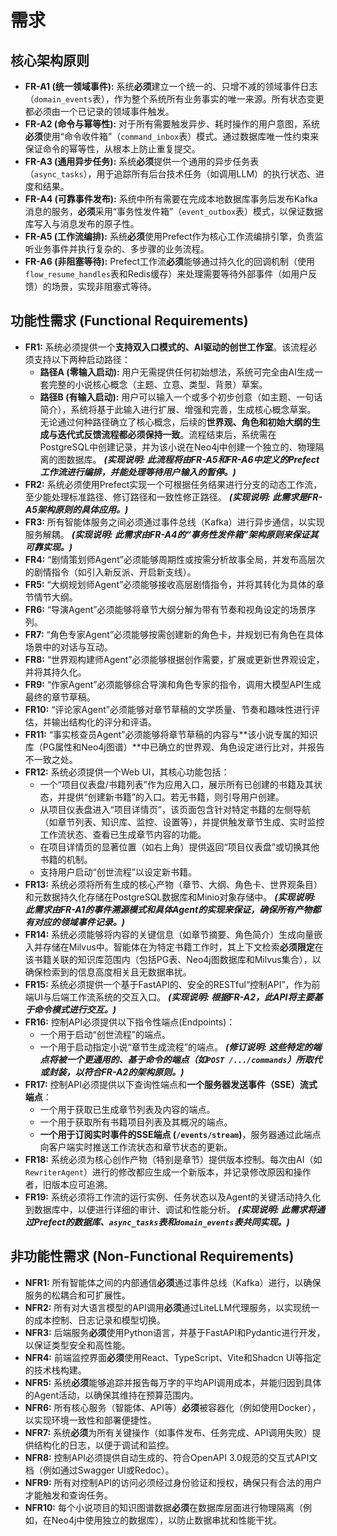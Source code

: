 # 需求

## **核心架构原则**

- **FR-A1 (统一领域事件):** 系统**必须**建立一个统一的、只增不减的领域事件日志（`domain_events`表），作为整个系统所有业务事实的唯一来源。所有状态变更都必须由一个已记录的领域事件触发。
- **FR-A2 (命令与幂等性):** 对于所有需要触发异步、耗时操作的用户意图，系统**必须**使用“命令收件箱”（`command_inbox`表）模式。通过数据库唯一性约束来保证命令的幂等性，从根本上防止重复提交。
- **FR-A3 (通用异步任务):** 系统**必须**提供一个通用的异步任务表（`async_tasks`），用于追踪所有后台技术任务（如调用LLM）的执行状态、进度和结果。
- **FR-A4 (可靠事件发布):** 系统中所有需要在完成本地数据库事务后发布Kafka消息的服务，**必须**采用“事务性发件箱”（`event_outbox`表）模式，以保证数据库写入与消息发布的原子性。
- **FR-A5 (工作流编排):** 系统**必须**使用Prefect作为核心工作流编排引擎，负责监听业务事件并执行复杂的、多步骤的业务流程。
- **FR-A6 (非阻塞等待):** Prefect工作流**必须**能够通过持久化的回调机制（使用`flow_resume_handles`表和Redis缓存）来处理需要等待外部事件（如用户反馈）的场景，实现非阻塞式等待。

## 功能性需求 (Functional Requirements)

- **FR1:** 系统必须提供一个**支持双入口模式的、AI驱动的创世工作室**。该流程必须支持以下两种启动路径：
  - **路径A (零输入启动):** 用户无需提供任何初始想法，系统可完全由AI生成一套完整的小说核心概念（主题、立意、类型、背景）草案。
  - **路径B (有输入启动):** 用户可以输入一个或多个初步创意（如主题、一句话简介），系统将基于此输入进行扩展、增强和完善，生成核心概念草案。
    无论通过何种路径确立了核心概念，后续的**世界观、角色和初始大纲的生成与迭代式反馈流程都必须保持一致**。流程结束后，系统需在PostgreSQL中创建记录，并为该小说在Neo4j中创建一个独立的、物理隔离的图数据库。
    **_(实现说明: 此流程将由FR-A5和FR-A6中定义的Prefect工作流进行编排，并能处理等待用户输入的暂停。)_**
- **FR2:** 系统必须使用Prefect实现一个可根据任务结果进行分支的动态工作流，至少能处理标准路径、修订路径和一致性修正路径。
  **_(实现说明: 此需求是FR-A5架构原则的具体应用。)_**
- **FR3:** 所有智能体服务之间必须通过事件总线（Kafka）进行异步通信，以实现服务解耦。
  **_(实现说明: 此需求由FR-A4的“事务性发件箱”架构原则来保证其可靠实现。)_**
- **FR4:** “剧情策划师Agent”必须能够周期性或按需分析故事全局，并发布高层次的剧情指令（如引入新反派、开启新支线）。
- **FR5:** “大纲规划师Agent”必须能够接收高层剧情指令，并将其转化为具体的章节情节大纲。
- **FR6:** “导演Agent”必须能够将章节大纲分解为带有节奏和视角设定的场景序列。
- **FR7:** “角色专家Agent”必须能够按需创建新的角色卡，并规划已有角色在具体场景中的对话与互动。
- **FR8:** “世界观构建师Agent”必须能够根据创作需要，扩展或更新世界观设定，并将其持久化。
- **FR9:** “作家Agent”必须能够综合导演和角色专家的指令，调用大模型API生成最终的章节草稿。
- **FR10:** “评论家Agent”必须能够对章节草稿的文学质量、节奏和趣味性进行评估，并输出结构化的评分和评语。
- **FR11:** “事实核查员Agent”必须能够将章节草稿的内容与**该小说专属的知识库（PG属性和Neo4j图谱）**中已确立的世界观、角色设定进行比对，并报告不一致之处。
- **FR12:** 系统必须提供一个Web UI，其核心功能包括：
  - 一个“项目仪表盘/书籍列表”作为应用入口，展示所有已创建的书籍及其状态，并提供“创建新书籍”的入口。若无书籍，则引导用户创建。
  - 从项目仪表盘进入“项目详情页”，该页面包含针对特定书籍的左侧导航（如章节列表、知识库、监控、设置等），并提供触发章节生成、实时监控工作流状态、查看已生成章节内容的功能。
  - 在项目详情页的显著位置（如右上角）提供返回“项目仪表盘”或切换其他书籍的机制。
  - 支持用户启动“创世流程”以设定新书籍。
- **FR13:** 系统必须将所有生成的核心产物（章节、大纲、角色卡、世界观条目）和元数据持久化存储在PostgreSQL数据库和Minio对象存储中。
  **_(实现说明: 此需求由FR-A1的事件溯源模式和具体Agent的实现来保证，确保所有产物都有对应的领域事件记录。)_**
- **FR14:** 系统必须能够将内容的关键信息（如章节摘要、角色简介）生成向量嵌入并存储在Milvus中。智能体在为特定书籍工作时，其上下文检索**必须限定**在该书籍关联的知识库范围内（包括PG表、Neo4j图数据库和Milvus集合），以确保检索到的信息高度相关且无数据串扰。
- **FR15:** 系统必须提供一个基于FastAPI的、安全的RESTful“控制API”，作为前端UI与后端工作流系统的交互入口。
  **_(实现说明: 根据FR-A2，此API将主要基于命令模式进行交互。)_**
- **FR16:** 控制API必须提供以下指令性端点(Endpoints)：
  - 一个用于启动“创世流程”的端点。
  - 一个用于启动指定小说“章节生成流程”的端点。
    **_(修订说明: 这些特定的端点将被一个更通用的、基于命令的端点（如`POST /.../commands`）所取代或封装，以符合FR-A2的架构原则。)_**
- **FR17:** 控制API必须提供以下查询性端点和**一个服务器发送事件（SSE）流式端点**：
  - 一个用于获取已生成章节列表及内容的端点。
  - 一个用于获取所有书籍项目列表及其概况的端点。
  - **一个用于订阅实时事件的SSE端点 (`/events/stream`)**，服务器通过此端点向客户端实时推送工作流状态和章节状态的更新。
- **FR18:** 系统必须为核心创作产物（特别是章节）提供版本控制。每次由AI（如`RewriterAgent`）进行的修改都应生成一个新版本，并记录修改原因和操作者，旧版本应可追溯。
- **FR19:** 系统必须将工作流的运行实例、任务状态以及Agent的关键活动持久化到数据库中，以便进行详细的审计、调试和性能分析。
  **_(实现说明: 此需求将通过Prefect的数据库、`async_tasks`表和`domain_events`表共同实现。)_**

## 非功能性需求 (Non-Functional Requirements)

- **NFR1:** 所有智能体之间的内部通信**必须**通过事件总线（Kafka）进行，以确保服务的松耦合和可扩展性。
- **NFR2:** 所有对大语言模型的API调用**必须**通过LiteLLM代理服务，以实现统一的成本控制、日志记录和模型切换。
- **NFR3:** 后端服务**必须**使用Python语言，并基于FastAPI和Pydantic进行开发，以保证类型安全和高性能。
- **NFR4:** 前端监控界面**必须**使用React、TypeScript、Vite和Shadcn UI等指定的技术栈构建。
- **NFR5:** 系统**必须**能够追踪并报告每万字的平均API调用成本，并能归因到具体的Agent活动，以确保其维持在预算范围内。
- **NFR6:** 所有核心服务（智能体、API等）**必须**被容器化（例如使用Docker），以实现环境一致性和部署便捷性。
- **NFR7:** 系统**必须**为所有关键操作（如事件发布、任务完成、API调用失败）提供结构化的日志，以便于调试和监控。
- **NFR8:** 控制API必须提供自动生成的、符合OpenAPI 3.0规范的交互式API文档（例如通过Swagger UI或Redoc）。
- **NFR9:** 所有对控制API的访问必须经过身份验证和授权，确保只有合法的用户才能触发和查询任务。
- **NFR10:** 每个小说项目的知识图谱数据**必须**在数据库层面进行物理隔离（例如，在Neo4j中使用独立的数据库），以防止数据串扰和性能干扰。
